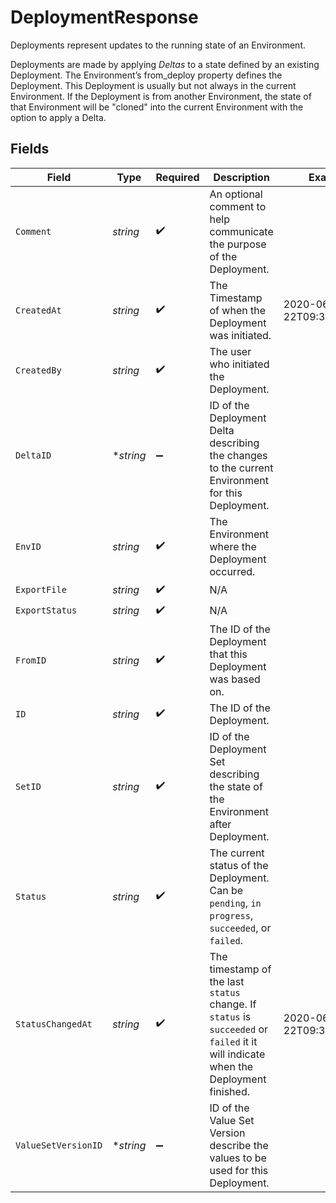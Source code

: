 # DeploymentResponse

Deployments represent updates to the running state of an Environment.

Deployments are made by applying _Deltas_ to a state defined by an existing Deployment. The Environment’s from_deploy property defines the Deployment. This Deployment is usually but not always in the current Environment. If the Deployment is from another Environment, the state of that Environment will be "cloned" into the current Environment with the option to apply a Delta.


## Fields

| Field                                                                                                                               | Type                                                                                                                                | Required                                                                                                                            | Description                                                                                                                         | Example                                                                                                                             |
| ----------------------------------------------------------------------------------------------------------------------------------- | ----------------------------------------------------------------------------------------------------------------------------------- | ----------------------------------------------------------------------------------------------------------------------------------- | ----------------------------------------------------------------------------------------------------------------------------------- | ----------------------------------------------------------------------------------------------------------------------------------- |
| `Comment`                                                                                                                           | *string*                                                                                                                            | :heavy_check_mark:                                                                                                                  | An optional comment to help communicate the purpose of the Deployment.                                                              |                                                                                                                                     |
| `CreatedAt`                                                                                                                         | *string*                                                                                                                            | :heavy_check_mark:                                                                                                                  | The Timestamp of when the Deployment was initiated.                                                                                 | 2020-06-22T09:37:23.523Z                                                                                                            |
| `CreatedBy`                                                                                                                         | *string*                                                                                                                            | :heavy_check_mark:                                                                                                                  | The user who initiated the Deployment.                                                                                              |                                                                                                                                     |
| `DeltaID`                                                                                                                           | **string*                                                                                                                           | :heavy_minus_sign:                                                                                                                  | ID of the Deployment Delta describing the changes to the current Environment for this Deployment.                                   |                                                                                                                                     |
| `EnvID`                                                                                                                             | *string*                                                                                                                            | :heavy_check_mark:                                                                                                                  | The Environment where the Deployment occurred.                                                                                      |                                                                                                                                     |
| `ExportFile`                                                                                                                        | *string*                                                                                                                            | :heavy_check_mark:                                                                                                                  | N/A                                                                                                                                 |                                                                                                                                     |
| `ExportStatus`                                                                                                                      | *string*                                                                                                                            | :heavy_check_mark:                                                                                                                  | N/A                                                                                                                                 |                                                                                                                                     |
| `FromID`                                                                                                                            | *string*                                                                                                                            | :heavy_check_mark:                                                                                                                  | The ID of the Deployment that this Deployment was based on.                                                                         |                                                                                                                                     |
| `ID`                                                                                                                                | *string*                                                                                                                            | :heavy_check_mark:                                                                                                                  | The ID of the Deployment.                                                                                                           |                                                                                                                                     |
| `SetID`                                                                                                                             | *string*                                                                                                                            | :heavy_check_mark:                                                                                                                  | ID of the Deployment Set describing the state of the Environment after Deployment.                                                  |                                                                                                                                     |
| `Status`                                                                                                                            | *string*                                                                                                                            | :heavy_check_mark:                                                                                                                  | The current status of the Deployment. Can be `pending`, `in progress`, `succeeded`, or `failed`.                                    |                                                                                                                                     |
| `StatusChangedAt`                                                                                                                   | *string*                                                                                                                            | :heavy_check_mark:                                                                                                                  | The timestamp of the last `status` change. If `status` is `succeeded` or `failed` it it will indicate when the Deployment finished. | 2020-06-22T09:37:23.523Z                                                                                                            |
| `ValueSetVersionID`                                                                                                                 | **string*                                                                                                                           | :heavy_minus_sign:                                                                                                                  | ID of the Value Set Version describe the values to be used for this Deployment.                                                     |                                                                                                                                     |